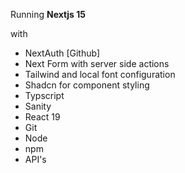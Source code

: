 Running <strong>Nextjs 15</strong>

with

<ul>
    <li>NextAuth [Github]</li>
    <li>Next Form with server side actions</li>
    <li>Tailwind and local font configuration</li>
    <li>Shadcn for component styling</li>
    <li>Typscript</li>
    <li>Sanity</li>
    <li>React 19</li>
    <li>Git</li>
    <li>Node</li>
    <li>npm</li>
    <li>API's</li>
</ul>
